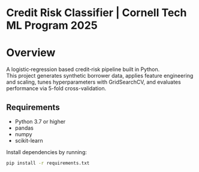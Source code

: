 # Credit Risk Classifier | Cornell Tech ML Program 2025

Overview
========
A logistic‐regression based credit‐risk pipeline built in Python.  
This project generates synthetic borrower data, applies feature engineering and scaling, tunes hyperparameters with GridSearchCV, and evaluates performance via 5-fold cross-validation.



Requirements
------------
- Python 3.7 or higher  
- pandas  
- numpy  
- scikit-learn  

Install dependencies by running:
```bash
pip install -r requirements.txt
